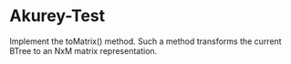 # Akurey-Test
Implement the toMatrix() method. Such a method transforms the current BTree to an NxM matrix representation.

